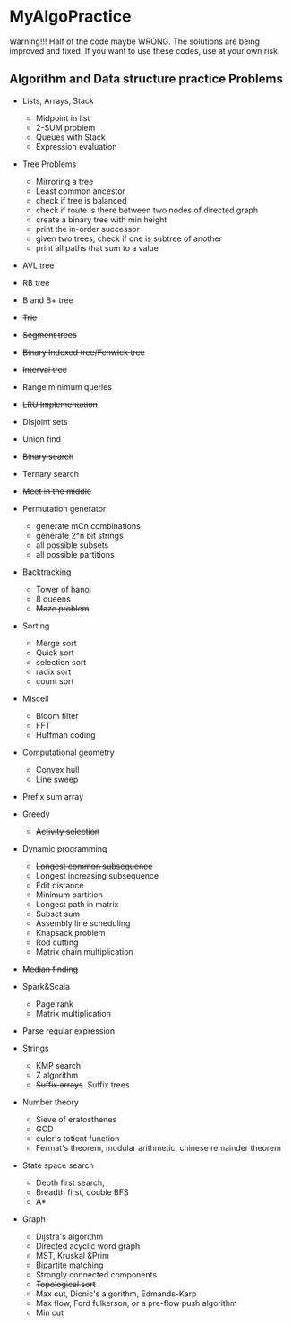 # MyAlgoPractice

Warning!!!
Half of the code maybe WRONG. The solutions are being improved and fixed. 
If you want to use these codes, use at your own risk.



## Algorithm and Data structure practice Problems

* Lists, Arrays, Stack
	* Midpoint in list
	* 2-SUM problem
	* Queues with Stack
	* Expression evaluation
* Tree Problems
	* Mirroring a tree
	* Least common ancestor
	* check if tree is balanced
	* check if route is there between two nodes of directed graph
	* create a binary tree with min height
	* print the in-order successor
	* given two trees, check if one is subtree of another
	* print all paths that sum to a value

* AVL tree
* RB tree

* B and B+ tree
* ~~Trie~~
* ~~Segment trees~~
* ~~Binary Indexed tree/Fenwick tree~~
* ~~Interval tree~~
* Range minimum queries

* ~~LRU Implementation~~

* Disjoint sets
* Union find
* ~~Binary search~~
* Ternary search
* ~~Meet in the middle~~

* Permutation generator
	* generate mCn combinations
	* generate 2^n bit strings
	* all possible subsets
	* all possible partitions

* Backtracking
	 * Tower of hanoi
	 * 8 queens
	 * ~~Maze problem~~

* Sorting
	* Merge sort
	* Quick sort
	* selection sort
	* radix sort
	* count sort

* Miscell
	* Bloom filter
	* FFT
	* Huffman coding

* Computational geometry
	* Convex hull
	* Line sweep

* Prefix sum array
* Greedy
	* ~~Activity selection~~
* Dynamic programming
	* ~~Longest common subsequence~~
	* Longest increasing subsequence
	* Edit distance
	* Minimum partition
	* Longest path in matrix
	* Subset sum
	* Assembly line scheduling
	* Knapsack problem
	* Rod cutting
	* Matrix chain multiplication

* ~~Median finding~~
* Spark&Scala
	* Page rank
	* Matrix multiplication
* Parse regular expression
* Strings
	* KMP search
	* Z algorithm
	* ~~Suffix arrays~~. Suffix trees

* Number theory
	* Sieve of eratosthenes
	* GCD
	* euler's totient function
	* Fermat's theorem, modular arithmetic, chinese remainder theorem

* State space search
	* Depth first search, 
	* Breadth first, double BFS
	* A*

* Graph
	* Dijstra's algorithm
	* Directed acyclic word graph
	* MST, Kruskal &Prim
	* Bipartite matching
	* Strongly connected components
	* ~~Topological sort~~
	* Max cut, Dicnic's algorithm, Edmands-Karp
	* Max flow, Ford fulkerson, or a pre-flow push algorithm
	* Min cut



